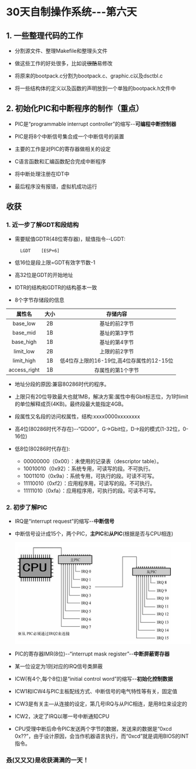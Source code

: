 # 30天自制操作系统---第六天

## 1. 一些整理代码的工作
* 分割源文件、整理Makefile和整理头文件

* 做这些工作的好处很多，比如说~~很酷~~易修改

* 将原来的bootpack.c分割为bootpack.c、graphic.c以及dsctbl.c

* 将一些结构体的定义以及函数的声明放到一个单独的bootpack.h文件中

## 2. 初始化PIC和中断程序的制作（重点）
* PIC是“programmable interrupt controller”的缩写--**可编程中断控制器**

* PIC是将8个中断信号集合成一个中断信号的装置

* 主要的工作是对PIC的寄存器做相关的设定

* C语言函数和汇编函数配合完成中断程序

* 将中断处理注册在IDT中

* 最后程序没有报错，虚拟机成功运行

## 收获
### 1. 近一步了解GDT和段结构
* 需要赋值GDTR(48位寄存器)，赋值指令--LGDT:

        LGDT    [ESP+6]

* 低16位是段上限=GDT有效字节数-1

* 高32位是GDT的开始地址

* IDTR的结构和GDTR的结构基本一致

* 8个字节存储段的信息

| 属性名       | 大小 | 存储内容                                | 
| :---------:  | :-: | :---------:                             |
| base_low     | 2B  |  基址的前2字节                           |
| base_mid     | 1B  |  基址的第3字节                           |
| base_high    | 1B  |  基址的第4字节                           |
| limit_low    | 2B  |  上限的前2字节                           |
| limit_high   | 1B  |  低4位存上限的16-19位,高4位存属性的12-15位|
| access_right | 1B  |  存属性的第1个字节                       |

* 地址分段的原因:兼容80286时代的程序。

* 上限只有20位导致最大也就1MB，解决方案:属性中有Gbit标志位，为1时limit的单位解释成页(4KB)。最终段最大能指定4GB。

* 段属性又名段的访问权属性，结构:xxxx0000xxxxxxxx

* 高4位(80286时代不存在)--“GD00”，G->Gbit位，D->段的模式(1-32位，0-16位)

* 低8位(80286时代存在):
  * 00000000（0x00）：未使用的记录表（descriptor table）。
  * 10010010（0x92）：系统专用，可读写的段。不可执行。
  * 10011010（0x9a）：系统专用，可执行的段。可读不可写。
  * 11110010（0xf2）：应用程序用，可读写的段。不可执行。
  * 11111010（0xfa）：应用程序用，可执行的段。可读不可写。

### 2. 初步了解PIC
* IRQ是“interrupt request”的缩写--**中断信号**

* 中断信号设计成15个，两个PIC，**主PIC**和**从PIC**(根据是否与CPU相连)

  ![](PIC.png)

* PIC的寄存器IMR(8位)--“interrupt mask register”--**中断屏蔽寄存器**

* 某一位设定为1则对应的IRQ信号类屏蔽

* ICW(有4个,每个8位)是“initial control word”的缩写--**初始化控制数据**

* ICW1和ICW4与PIC主板配线方式、中断信号的电气特性等有关，固定值

* ICW3是有关主—从连接的设定，第几号IRQ与从PIC相连，是用8位来设定的

* ICW2，决定了IRQ以哪一号中断通知CPU

* CPU受理中断后命令PIC发送两个字节的数据，发送来的数据是“0xcd 0x??”，由于设计原因，会当作机器语言执行，而“0xcd”就是调用BIOS的INT指令。


### 叒(又又又)是收获满满的一天！